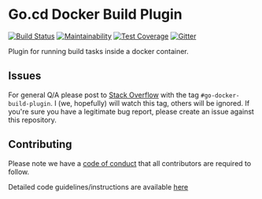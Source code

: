 # Go.cd Docker Build Plugin

[![Build Status](https://travis-ci.org/cma-arnold/go-docker-build-plugin.svg?branch=master)](https://travis-ci.org/cma-arnold/go-docker-build-plugin)
[![Maintainability](https://api.codeclimate.com/v1/badges/d019d66f4096cc8bbd6b/maintainability)](https://codeclimate.com/github/cma-arnold/go-docker-build-plugin/maintainability)
[![Test Coverage](https://api.codeclimate.com/v1/badges/d019d66f4096cc8bbd6b/test_coverage)](https://codeclimate.com/github/cma-arnold/go-docker-build-plugin/test_coverage)
[![Gitter](https://img.shields.io/gitter/room/nwjs/nw.js.svg)](https://gitter.im/go-docker-build-plugin/Lobby)

Plugin for running build tasks inside a docker container.

## Issues

For general Q/A please post to [Stack Overflow](http://stackoverflow.com/) with the tag `#go-docker-build-plugin`. I
(we, hopefully) will watch this tag, others will be ignored. If you're sure you have a legitimate bug report, please
create an issue against this repository.

## Contributing

Please note we have a [code of conduct](CODE_OF_CONDUCT.md) that all contributors are required to follow.

Detailed code guidelines/instructions are available [here](CONTRIBUTING.md)

